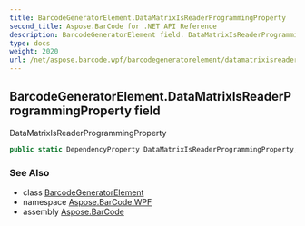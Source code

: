 ```yaml
---
title: BarcodeGeneratorElement.DataMatrixIsReaderProgrammingProperty
second_title: Aspose.BarCode for .NET API Reference
description: BarcodeGeneratorElement field. DataMatrixIsReaderProgrammingProperty
type: docs
weight: 2020
url: /net/aspose.barcode.wpf/barcodegeneratorelement/datamatrixisreaderprogrammingproperty/
---
```

## BarcodeGeneratorElement.DataMatrixIsReaderProgrammingProperty field

DataMatrixIsReaderProgrammingProperty

```csharp
public static DependencyProperty DataMatrixIsReaderProgrammingProperty;
```

### See Also

* class [BarcodeGeneratorElement](../)
* namespace [Aspose.BarCode.WPF](../../barcodegeneratorelement/)
* assembly [Aspose.BarCode](../../../)


